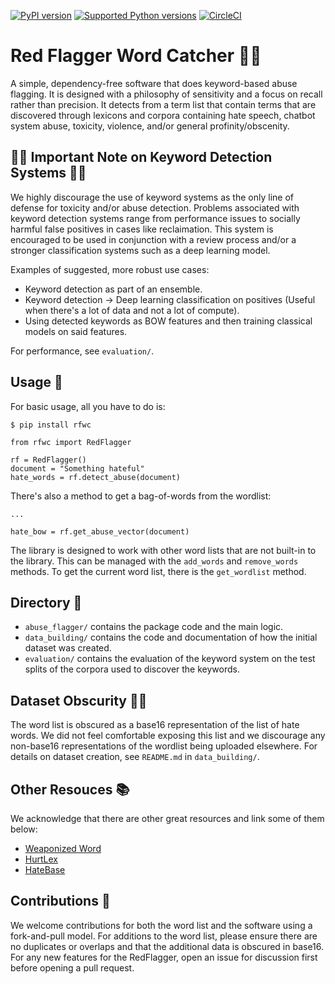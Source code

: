 [![PyPI version](https://badge.fury.io/py/rfwc.svg)](https://badge.fury.io/py/rfwc)
[![Supported Python
versions](https://img.shields.io/pypi/pyversions/rfwc.svg)](https://pypi.org/project/rfwc)
[![CircleCI](https://dl.circleci.com/status-badge/img/gh/DanielYakubov/abuse-keywords/tree/main.svg?style=svg&circle-token=CCIPRJ_WW5z4SbXN1bikuP7XGdnaK_4c37f849e6ff3744317014c6cc04f098dc63b814)](https://dl.circleci.com/status-badge/redirect/gh/DanielYakubov/abuse-keywords/tree/main)



# Red Flagger Word Catcher 🙅🚩

A simple, dependency-free software that does keyword-based abuse flagging. It is designed with a philosophy of sensitivity and a focus on recall rather than precision. It detects from a term list that contain terms that are discovered through lexicons and corpora containing hate speech, chatbot system abuse, toxicity, violence, and/or general profinity/obscenity. 

## 🚨🚨 Important Note on Keyword Detection Systems 🚨🚨

We highly discourage the use of keyword systems as the only line of defense for toxicity and/or abuse detection. Problems associated with keyword detection systems range from performance issues to socially harmful false positives in cases like reclaimation. This system is encouraged to be used in conjunction with a review process and/or a stronger classification systems such as a deep learning model. 

Examples of suggested, more robust use cases:
- Keyword detection as part of an ensemble.
- Keyword detection -> Deep learning classification on positives (Useful when there's a lot of data and not a lot of compute).
- Using detected keywords as BOW features and then training classical models on said features.

For performance, see `evaluation/`.

## Usage 🔨

For basic usage, all you have to do is:

`$ pip install rfwc`

```
from rfwc import RedFlagger

rf = RedFlagger()
document = "Something hateful"
hate_words = rf.detect_abuse(document)
```

There's also a method to get a bag-of-words from the wordlist:

```
...

hate_bow = rf.get_abuse_vector(document)
```

The library is designed to work with other word lists that are not built-in to the library. This can be managed with the `add_words` and `remove_words` methods. To get the current word list, there is the `get_wordlist` method.

## Directory 📁

- `abuse_flagger/` contains the package code and the main logic.
- `data_building/` contains the code and documentation of how the initial dataset was created.
- `evaluation/` contains the evaluation of the keyword system on the test splits of the corpora used to discover the keywords.

## Dataset Obscurity 😶‍🌫️

The word list is obscured as a base16 representation of the list of hate words. We did not feel comfortable exposing this list and we discourage any non-base16 representations of the wordlist being uploaded elsewhere. For details on dataset creation, see `README.md` in `data_building/`.

## Other Resouces 📚

We acknowledge that there are other great resources and link some of them below:

- [Weaponized Word](https://weaponizedword.org)
- [HurtLex](https://github.com/valeriobasile/hurtlex/tree/master)
- [HateBase](https://hatebase.org)

## Contributions 🤝

We welcome contributions for both the word list and the software using a fork-and-pull model. For additions to the word list, please ensure there are no duplicates or overlaps and that the additional data is obscured in base16. For any new features for the RedFlagger, open an issue for discussion first before opening a pull request.


